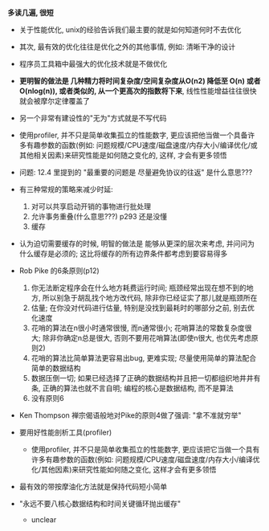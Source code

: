 **多读几遍, 很短**


+ 关于性能优化, unix的经验告诉我们最主要的就是如何知道何时不去优化
+ 其次, 最有效的优化往往是优化之外的其他事情, 例如: 清晰干净的设计
+ 程序员工具箱中最强大的优化技术就是不做优化

+ **更明智的做法是 几种精力将时间复杂度/空间复杂度从O(n2) 降低至 O(n) 或者 O(nlog(n)), 或者类似的, 从一个更高次的指数将下来**, 线性性能增益往往很快就会被摩尔定律覆盖了

+ 另一个非常有建设性的"无为"方式就是不写代码

+ 使用profiler, 并不只是简单收集孤立的性能数字, 更应该把他当做一个具备许多有趣参数的函数(例如: 问题规模/CPU速度/磁盘速度/内存大小/编译优化/或其他相关因素)来研究性能是如何随之变化的, 这样, 才会有更多领悟

+ 问题: 12.4 里提到的 "最重要的问题是 尽量避免协议的往返" 是什么意思???

+ 有三种常规的策略来减少时延:
    1. 对可以共享启动开销的事物进行批处理
    2. 允许事务重叠(什么意思???) p293 还是没懂
    3. 缓存

+ 认为迫切需要缓存的时候, 明智的做法是 能够从更深的层次来考虑, 并问问为什么缓存是必须的; 这比将缓存的所有边界条件都考虑到要容易得多

+ Rob Pike 的6条原则(p12)
    1. 你无法断定程序会在什么地方耗费运行时间; 瓶颈经常出现在想不到的地方, 所以别急于胡乱找个地方改代码, 除非你已经证实了那儿就是瓶颈所在
    2. 估量; 在你没对代码进行估量, 特别是没找到最耗时的哪部分之前, 别去优化速度
    3. 花哨的算法在n很小时通常很慢, 而n通常很小; 花哨算法的常数复杂度很大; 除非你确定n总是很大, 否则不要用花哨算法(即使n很大, 也优先考虑原则2)
    4. 花哨的算法比简单算法更容易出bug, 更难实现; 尽量使用简单的算法配合简单的数据结构
    5. 数据压倒一切; 如果已经选择了正确的数据结构并且把一切都组织地井井有条, 正确的算法也就不言自明; 编程的核心是数据结构, 而不是算法
    6. 没有原则6

+ Ken Thompson 禅宗偈语般地对Pike的原则4做了强调: "拿不准就穷举"

+ 要用好性能剖析工具(profiler)
    + 使用profiler, 并不只是简单收集孤立的性能数字, 更应该把它当做一个具有许多有趣参数的函数(例如: 问题规模/CPU速度/磁盘速度/内存大小/编译优化/其他因素)来研究性能如何随之变化, 这样才会有更多领悟

+ 最有效的带按摩油化方法就是保持代码短小简单
+ "永远不要八核心数据结构和时间关键循环抛出缓存"
    + unclear

